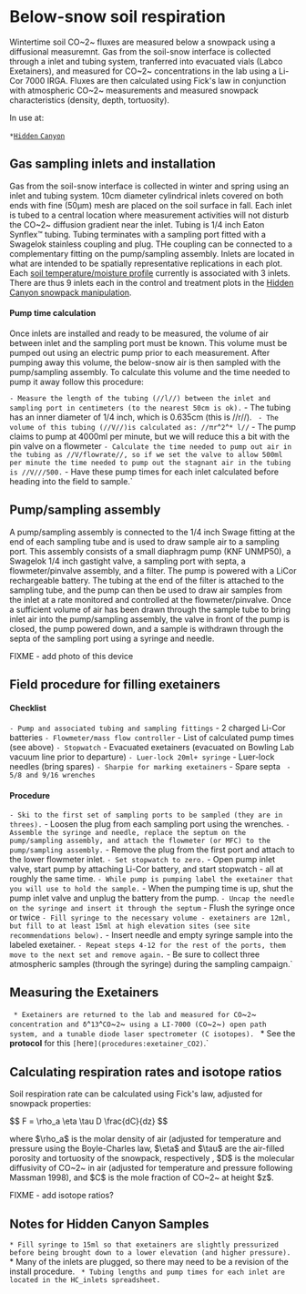 # Below-snow soil respiration

Wintertime soil CO~2~ fluxes are measured below a snowpack using a
diffusional measuremnt. Gas from the soil-snow interface is collected
through a inlet and tubing system, tranferred into evacuated vials
(Labco Exetainers), and measured for CO~2~ concentrations in the lab
using a Li-Cor 7000 IRGA. Fluxes are then calculated using Fick's law in
conjunction with atmospheric CO~2~ measurements and measured snowpack
characteristics (density, depth, tortuosity).

In use at:

` * `[`Hidden` `Canyon`](hc_ecohydrology:soilresplog_1)

## Gas sampling inlets and installation

Gas from the soil-snow interface is collected in winter and spring using
an inlet and tubing system. 10cm diameter cylindrical inlets covered on
both ends with fine (50μm) mesh are placed on the soil surface in fall.
Each inlet is tubed to a central location where measurement activities
will not disturb the CO~2~ diffusion gradient near the inlet. Tubing is
1/4 inch Eaton Synflex™ tubing. Tubing terminates with a sampling port
fitted with a Swagelok stainless coupling and plug. THe coupling can be
connected to a complementary fitting on the pump/sampling assembly.
Inlets are located in what are intended to be spatially representative
replications in each plot. Each [soil temperature/moisture
profile](hiddencanyon:soilprofiles) currently is associated
with 3 inlets. There are thus 9 inlets each in the control and treatment
plots in the [Hidden Canyon snowpack
manipulation](hiddencanyon:snowmeltdesign).

#### Pump time calculation

Once inlets are installed and ready to be measured, the volume of air
between inlet and the sampling port must be known. This volume must be
pumped out using an electric pump prior to each measurement. After
pumping away this volume, the below-snow air is then sampled with the
pump/sampling assembly. To calculate this volume and the time needed to
pump it away follow this procedure:

` - Measure the length of the tubing (//l//) between the inlet and sampling port in centimeters (to the nearest 50cm is ok).
` - The tubing has an inner diameter of 1/4 inch, which is 0.635cm (this is //r//).
` - The volume of this tubing (//V//)is calculated as: //πr`^`2`^` * l//
` - The pump claims to pump at 4000ml per minute, but we will reduce this a bit with the pin valve on a flowmeter
` - Calculate the time needed to pump out air in the tubing as //V/flowrate//, so if we set the valve to allow 500ml per minute the time needed to pump out the stagnant air in the tubing is //V///500.
` - Have these pump times for each inlet calculated before heading into the field to sample.`

## Pump/sampling assembly

A pump/sampling assembly is connected to the 1/4 inch Swage fitting at
the end of each sampling tube and is used to draw sample air to a
sampling port. This assembly consists of a small diaphragm pump (KNF
UNMP50), a Swagelok 1/4 inch gastight valve, a sampling port with septa,
a flowmeter/pinvalve assembly, and a filter. The pump is powered with a
LiCor rechargeable battery. The tubing at the end of the filter is
attached to the sampling tube, and the pump can then be used to draw air
samples from the inlet at a rate monitored and controlled at the
flowmeter/pinvalve. Once a sufficient volume of air has been drawn
through the sample tube to bring inlet air into the pump/sampling
assembly, the valve in front of the pump is closed, the pump powered
down, and a sample is withdrawn through the septa of the sampling port
using a syringe and needle.

FIXME - add photo of this device

## Field procedure for filling exetainers

#### Checklist

` - Pump and associated tubing and sampling fittings
` - 2 charged Li-Cor batteries
` - Flowmeter/mass flow controller
` - List of calculated pump times (see above)
` - Stopwatch
` - Evacuated exetainers (evacuated on Bowling Lab vacuum line prior to departure)
` - Luer-lock 20ml+ syringe
` - Luer-lock needles (bring spares)
` - Sharpie for marking exetainers
` - Spare septa
` - 5/8 and 9/16 wrenches`

#### Procedure

` - Ski to the first set of sampling ports to be sampled (they are in threes).
` - Loosen the plug from each sampling port using the wrenches.
` - Assemble the syringe and needle, replace the septum on the pump/sampling assembly, and attach the flowmeter (or MFC) to the pump/sampling assembly.
` - Remove the plug from the first port and attach to the lower flowmeter inlet.
` - Set stopwatch to zero.
` - Open pump inlet valve, start pump by attaching Li-Cor battery, and start stopwatch - all at roughly the same time.
` - While pump is pumping label the exetainer that you will use to hold the sample.
` - When the pumping time is up, shut the pump inlet valve and unplug the battery from the pump.
` - Uncap the needle on the syringe and insert it through the septum
` - Flush the syringe once or twice
` - Fill syringe to the necessary volume - exetainers are 12ml, but fill to at least 15ml at high elevation sites (see site recommendations below).
` - Insert needle and empty syringe sample into the labeled exetainer.
` - Repeat steps 4-12 for the rest of the ports, them move to the next set and remove again.
` - Be sure to collect three atmospheric samples (through the syringe) during the sampling campaign.`

## Measuring the Exetainers

` * Exetainers are returned to the lab and measured for CO`~`2`~` concentration and δ`^`13`^`CO`~`2`~` using a LI-7000 (CO`~`2`~`) open path system, and a tunable diode laser spectrometer (C isotopes).
` * See the **protocol** for this `[`here`](procedures:exetainer_CO2)`.`

## Calculating respiration rates and isotope ratios

Soil respiration rate can be calculated using Fick's law, adjusted for
snowpack properties:

\$\$ F = \\rho\_a \\eta \\tau D \\frac{dC}{dz} \$\$

where \$\\rho\_a\$ is the molar density of air (adjusted for temperature
and pressure using the Boyle-Charles law, \$\\eta\$ and \$\\tau\$ are
the air-filled porosity and tortuosity of the snowpack, respectively ,
\$D\$ is the molecular diffusivity of CO~2~ in air (adjusted for
temperature and pressure following Massman 1998), and \$C\$ is the mole
fraction of CO~2~ at height \$z\$.

FIXME - add isotope ratios?

## Notes for Hidden Canyon Samples

` * Fill syringe to 15ml so that exetainers are slightly pressurized before being brought down to a lower elevation (and higher pressure).
` * Many of the inlets are plugged, so there may need to be a revision of the install procedure.
` * Tubing lengths and pump times for each inlet are located in the HC_inlets spreadsheet.`
